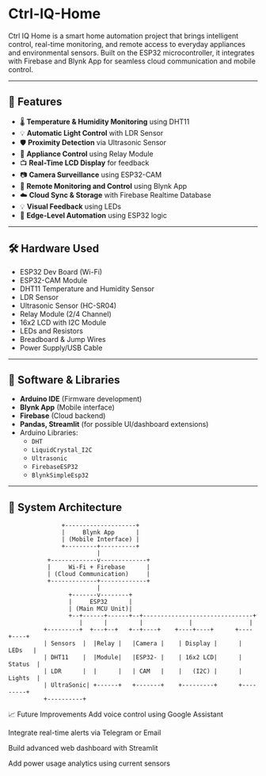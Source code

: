 # Ctrl-IQ-Home

Ctrl IQ Home is a smart home automation project that brings intelligent control, real-time monitoring, and remote access to everyday appliances and environmental sensors. Built on the ESP32 microcontroller, it integrates with Firebase and Blynk App for seamless cloud communication and mobile control.

---

## 🚀 Features

- 🌡️ **Temperature & Humidity Monitoring** using DHT11
- 💡 **Automatic Light Control** with LDR Sensor
- 🛡️ **Proximity Detection** via Ultrasonic Sensor
- 🔌 **Appliance Control** using Relay Module
- 📺 **Real-Time LCD Display** for feedback
- 📷 **Camera Surveillance** using ESP32-CAM
- 📲 **Remote Monitoring and Control** using Blynk App
- ☁️ **Cloud Sync & Storage** with Firebase Realtime Database
- 💡 **Visual Feedback** using LEDs
- 🔁 **Edge-Level Automation** using ESP32 logic

---

## 🛠️ Hardware Used

- ESP32 Dev Board (Wi-Fi)
- ESP32-CAM Module
- DHT11 Temperature and Humidity Sensor
- LDR Sensor
- Ultrasonic Sensor (HC-SR04)
- Relay Module (2/4 Channel)
- 16x2 LCD with I2C Module
- LEDs and Resistors
- Breadboard & Jump Wires
- Power Supply/USB Cable

---

## 📱 Software & Libraries

- **Arduino IDE** (Firmware development)
- **Blynk App** (Mobile interface)
- **Firebase** (Cloud backend)
- **Pandas, Streamlit** (for possible UI/dashboard extensions)
- Arduino Libraries:
  - `DHT`
  - `LiquidCrystal_I2C`
  - `Ultrasonic`
  - `FirebaseESP32`
  - `BlynkSimpleEsp32`

---

## 📐 System Architecture

                   +--------------------+
                   |     Blynk App      |
                   | (Mobile Interface) |
                   +---------+----------+
                             |
               +-------------v-------------+
               |     Wi-Fi + Firebase      |
               | (Cloud Communication)     |
               +-------------+-------------+
                             |
                     +-------v--------+
                     |     ESP32      |
                     | (Main MCU Unit)|
                     +--+------+------+--+-------------------------------+
                        |      |         |             |                |
              +---------+  +---+--+   +--+----+    +----+----+      +----+----+
              | Sensors  |  |Relay |   |Camera |    | Display |      |  LEDs   |
              | DHT11    |  |Module|   |ESP32- |    | 16x2 LCD|      | Status  |
              | LDR      |  |      |   | CAM   |    |   (I2C) |      | Lights  |
              | UltraSonic| +------+   +-------+    +---------+      +---------+
              +----------+




📈 Future Improvements
Add voice control using Google Assistant

Integrate real-time alerts via Telegram or Email

Build advanced web dashboard with Streamlit

Add power usage analytics using current sensors
